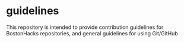 # guidelines
This repository is intended to provide contribution guidelines for BostonHacks repositories, and general guidelines for using Git/GitHub
